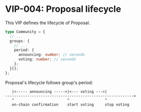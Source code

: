 # VIP-004: Proposal lifecycle

This VIP defines the lifecycle of Proposal.

```ts
type Community = {
  // ...
  groups: {
    // ...
    period: {
      announcing: number; // seconds
      voting: number; // seconds
    };
  }[];
};
```

Proposal's lifecycle follows group's period:

```
   |<----- announcing ----->|<--- voting --->|
---------------------------------------------------------->
   ^                        ^                ^
   on-chain confirmation    start voting     stop voting
```
